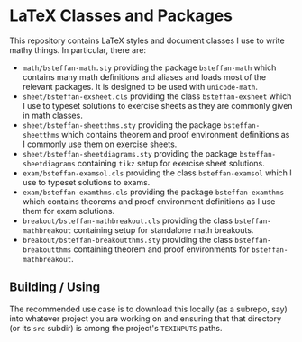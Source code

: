 # LaTeX Classes and Packages

This repository contains LaTeX styles and document classes I use to write mathy things. In particular, there are:
 - `math/bsteffan-math.sty` providing the package `bsteffan-math` which contains many math definitions and aliases and loads most of the relevant packages. It is designed to be used with `unicode-math`.
 - `sheet/bsteffan-exsheet.cls` providing the class `bsteffan-exsheet` which I use to typeset solutions to exercise sheets as they are commonly given in math classes.
 - `sheet/bsteffan-sheetthms.sty` providing the package `bsteffan-sheetthms` which contains theorem and proof environment definitions as I commonly use them on exercise sheets.
 - `sheet/bsteffan-sheetdiagrams.sty` providing the package `bsteffan-sheetdiagrams` containing `tikz` setup for exercise sheet solutions.
 - `exam/bsteffan-examsol.cls` providing the class `bsteffan-examsol` which I use to typeset solutions to exams.
 - `exam/bsteffan-examthms.cls` providing the package `bsteffan-examthms` which contains theorems and proof environment definitions as I use them for exam solutions.
 - `breakout/bsteffan-mathbreakout.cls` providing the class `bsteffan-mathbreakout` containing setup for standalone math breakouts.
 - `breakout/bsteffan-breakoutthms.sty` providing the class `bsteffan-breakoutthms` containing theorem and proof environments for `bsteffan-mathbreakout`.

## Building / Using
The recommended use case is to download this locally (as a subrepo, say) into whatever project you are working on and ensuring that that directory (or its `src` subdir) is among the project's `TEXINPUTS` paths.
